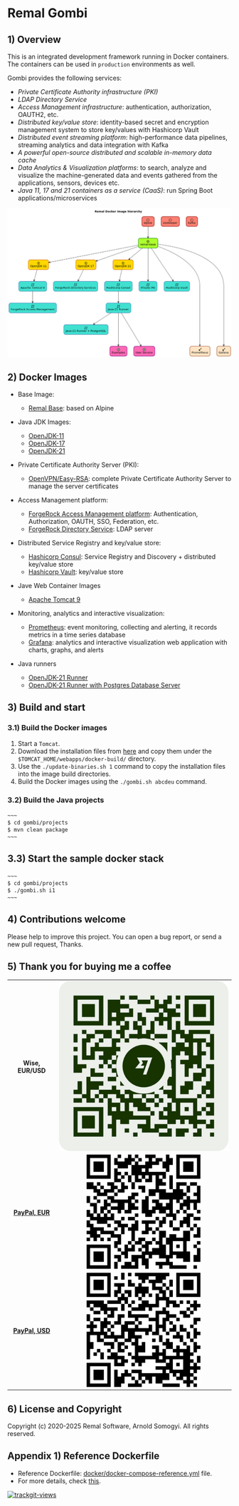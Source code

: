 # Remal Gombi

## 1) Overview
This is an integrated development framework running in Docker containers. The containers can be used in `production` environments as well.

Gombi provides the following services:
- _Private Certificate Authority infrastructure (PKI)_
- _LDAP Directory Service_
- _Access Management infrastructure_: authentication, authorization, OAUTH2, etc.
- _Distributed key/value store_: identity-based secret and encryption management system to store key/values with Hashicorp Vault
- _Distributed event streaming platform_: high-performance data pipelines, streaming analytics and data integration with Kafka
- _A powerful open-source distributed and scalable in-memory data cache_
- _Data Analytics & Visualization platforms_: to search, analyze and visualize the machine-generated data and events gathered from the applications, sensors, devices etc.
- _Java 11, 17 and 21 containers as a service (CaaS)_: run Spring Boot applications/microservices

![docker image hierarchy](docs/diagrams/images/docker-image-hierarchy.png)

## 2) Docker Images
* Base Image:
  * [Remal Base](docker/base/base): based on Alpine


* Java JDK Images:
  * [OpenJDK-11](docker/core/openjdk-11)
  * [OpenJDK-17](docker/core/openjdk-17)
  * [OpenJDK-21](docker/core/openjdk-21)


* Private Certificate Authority Server (PKI):
  * [OpenVPN/Easy-RSA](docker/infrastructure/easy-rsa-pki): complete Private Certificate Authority Server to manage the server certificates


* Access Management platform: 
  * [ForgeRock Access Management platform](docker/infrastructure/forgerock-am): Authentication, Authorization, OAUTH, SSO, Federation, etc.
  * [ForgeRock Directory Service](docker/infrastructure/forgerock-ds): LDAP server


* Distributed Service Registry and key/value store:
  * [Hashicorp Consul](docker/infrastructure/hcp-consul): Service Registry and Discovery + distributed key/value store
  * [Hashicorp Vault](docker/infrastructure/hcp-vault): key/value store


* Jave Web Container Images
  * [Apache Tomcat 9](docker/infrastructure/tomcat-9)


* Monitoring, analytics and interactive visualization:
  * [Prometheus](docker/monitoring/prometheus): event monitoring, collecting and alerting, it records metrics in a time series database
  * [Grafana](docker/monitoring/grafana): analytics and interactive visualization web application with charts, graphs, and alerts


* Java runners
  * [OpenJDK-21 Runner](docker/application/java-21-runner)
  * [OpenJDK-21 Runner with Postgres Database Server](docker/application/java-21-postgres-runner)


## 3) Build and start
### 3.1) Build the Docker images
1. Start a `Tomcat`.
2. Download the installation files from [here](https://drive.google.com/drive/u/0/folders/1RUkp1vwSX0aTdlQ2zgyOUKQexHovHY77) and copy them under the `$TOMCAT_HOME/webapps/docker-build/` directory.
3. Use the `./update-binaries.sh 1` command to copy the installation files into the image build directories.
4. Build the Docker images using the `./gombi.sh abcdeu` command.

### 3.2) Build the Java projects
    ~~~
    $ cd gombi/projects
    $ mvn clean package 
    ~~~

## 3.3) Start the sample docker stack
    ~~~
    $ cd gombi/projects
    $ ./gombi.sh i1
    ~~~

## 4) Contributions welcome
Please help to improve this project. You can open a bug report, or send a new pull request,
Thanks.

## 5) Thank you for buying me a coffee

|                                                                                  |                                                     |
|:--------------------------------------------------------------------------------:|:---------------------------------------------------:|
|                                **Wise, EUR/USD**                                 | ![Wise, EUR/USD](docs/donation/wise/wisetag.png)    |
| [**PayPal, EUR**](https://www.paypal.com/donate/?hosted_button_id=VT6RPK363U5CA) | ![PayPal, EUR](docs/donation/paypal/paypal-eur.png) |
| [**PayPal, USD**](https://www.paypal.com/donate/?hosted_button_id=U5JFBSZ23YGP4) | ![PayPal, USD](docs/donation/paypal/paypal-usd.png) |

## 6) License and Copyright
Copyright (c) 2020-2025 Remal Software, Arnold Somogyi. All rights reserved.

## Appendix 1) Reference Dockerfile
* Reference Dockerfile: [docker/docker-compose-reference.yml](docker/docker-compose-reference.yml) file.
* For more details, check [this](docker/README.md).

<a href="https://trackgit.com">
  <img src="https://us-central1-trackgit-analytics.cloudfunctions.net/token/ping/lcfhkdub7k2lpj33n2cl" alt="trackgit-views" />
</a>
